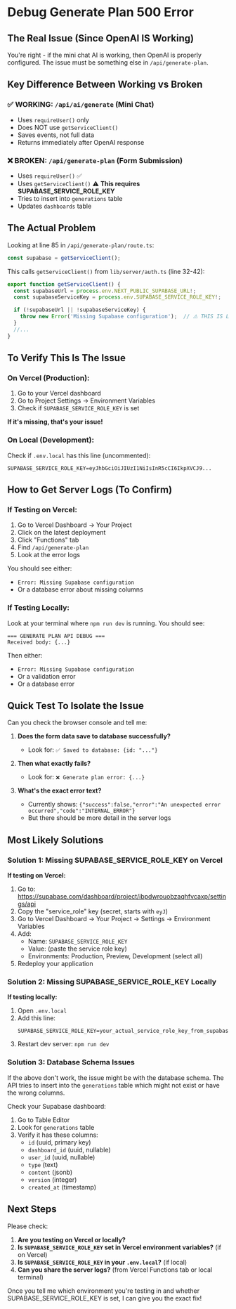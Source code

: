 # Debug Generate Plan 500 Error

## The Real Issue (Since OpenAI IS Working)

You're right - if the mini chat AI is working, then OpenAI is properly configured. The issue must be something else in `/api/generate-plan`.

## Key Difference Between Working vs Broken

### ✅ WORKING: `/api/ai/generate` (Mini Chat)
- Uses `requireUser()` only
- Does NOT use `getServiceClient()`
- Saves events, not full data
- Returns immediately after OpenAI response

### ❌ BROKEN: `/api/generate-plan` (Form Submission)  
- Uses `requireUser()` ✅
- Uses `getServiceClient()` ⚠️ **This requires SUPABASE_SERVICE_ROLE_KEY**
- Tries to insert into `generations` table
- Updates `dashboards` table

## The Actual Problem

Looking at line 85 in `/api/generate-plan/route.ts`:

```typescript
const supabase = getServiceClient();
```

This calls `getServiceClient()` from `lib/server/auth.ts` (line 32-42):

```typescript
export function getServiceClient() {
  const supabaseUrl = process.env.NEXT_PUBLIC_SUPABASE_URL!;
  const supabaseServiceKey = process.env.SUPABASE_SERVICE_ROLE_KEY!;

  if (!supabaseUrl || !supabaseServiceKey) {
    throw new Error('Missing Supabase configuration');  // ⚠️ THIS IS LIKELY THROWING
  }
  //...
}
```

## To Verify This Is The Issue

### On Vercel (Production):

1. Go to your Vercel dashboard
2. Go to Project Settings → Environment Variables
3. Check if `SUPABASE_SERVICE_ROLE_KEY` is set

**If it's missing, that's your issue!**

### On Local (Development):

Check if `.env.local` has this line (uncommented):
```env
SUPABASE_SERVICE_ROLE_KEY=eyJhbGciOiJIUzI1NiIsInR5cCI6IkpXVCJ9...
```

## How to Get Server Logs (To Confirm)

### If Testing on Vercel:
1. Go to Vercel Dashboard → Your Project
2. Click on the latest deployment
3. Click "Functions" tab
4. Find `/api/generate-plan` 
5. Look at the error logs

You should see either:
- `Error: Missing Supabase configuration`
- Or a database error about missing columns

### If Testing Locally:
Look at your terminal where `npm run dev` is running. You should see:
```
=== GENERATE PLAN API DEBUG ===
Received body: {...}
```

Then either:
- `Error: Missing Supabase configuration`
- Or a validation error
- Or a database error

## Quick Test To Isolate the Issue

Can you check the browser console and tell me:

1. **Does the form data save to database successfully?**
   - Look for: `✅ Saved to database: {id: "..."}`

2. **Then what exactly fails?**
   - Look for: `❌ Generate plan error: {...}`

3. **What's the exact error text?**
   - Currently shows: `{"success":false,"error":"An unexpected error occurred","code":"INTERNAL_ERROR"}`
   - But there should be more detail in the server logs

## Most Likely Solutions

### Solution 1: Missing SUPABASE_SERVICE_ROLE_KEY on Vercel

**If testing on Vercel:**
1. Go to: https://supabase.com/dashboard/project/ibpdwrouobzaqhfvcaxp/settings/api
2. Copy the "service_role" key (secret, starts with `eyJ`)
3. Go to Vercel Dashboard → Your Project → Settings → Environment Variables
4. Add:
   - Name: `SUPABASE_SERVICE_ROLE_KEY`
   - Value: (paste the service role key)
   - Environments: Production, Preview, Development (select all)
5. Redeploy your application

### Solution 2: Missing SUPABASE_SERVICE_ROLE_KEY Locally

**If testing locally:**
1. Open `.env.local`
2. Add this line:
   ```env
   SUPABASE_SERVICE_ROLE_KEY=your_actual_service_role_key_from_supabase
   ```
3. Restart dev server: `npm run dev`

### Solution 3: Database Schema Issues

If the above don't work, the issue might be with the database schema. The API tries to insert into the `generations` table which might not exist or have the wrong columns.

Check your Supabase dashboard:
1. Go to Table Editor
2. Look for `generations` table
3. Verify it has these columns:
   - `id` (uuid, primary key)
   - `dashboard_id` (uuid, nullable)
   - `user_id` (uuid, nullable)
   - `type` (text)
   - `content` (jsonb)
   - `version` (integer)
   - `created_at` (timestamp)

## Next Steps

Please check:

1. **Are you testing on Vercel or locally?**
2. **Is `SUPABASE_SERVICE_ROLE_KEY` set in Vercel environment variables?** (if on Vercel)
3. **Is `SUPABASE_SERVICE_ROLE_KEY` in your `.env.local`?** (if local)
4. **Can you share the server logs?** (from Vercel Functions tab or local terminal)

Once you tell me which environment you're testing in and whether SUPABASE_SERVICE_ROLE_KEY is set, I can give you the exact fix!

